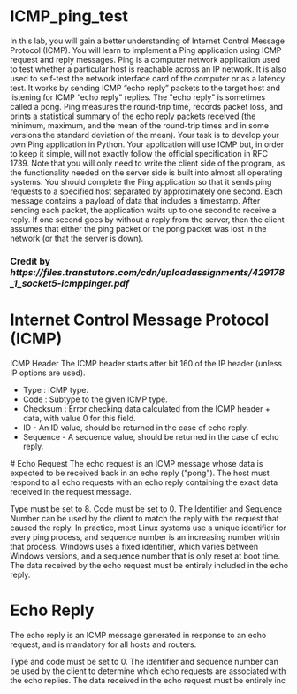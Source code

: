 # ICMP_ping_test
<p>
In this lab, you will gain a better understanding of Internet Control Message Protocol (ICMP). You
will learn to implement a Ping application using ICMP request and reply messages.
Ping is a computer network application used to test whether a particular host is reachable across an IP
network. It is also used to self-test the network interface card of the computer or as a latency test. It
works by sending ICMP “echo reply” packets to the target host and listening for ICMP “echo reply”
replies. The "echo reply" is sometimes called a pong. Ping measures the round-trip time, records packet
loss, and prints a statistical summary of the echo reply packets received (the minimum, maximum, and
the mean of the round-trip times and in some versions the standard deviation of the mean).
Your task is to develop your own Ping application in Python. Your application will use ICMP but, in
order to keep it simple, will not exactly follow the official specification in RFC 1739. Note that you will
only need to write the client side of the program, as the functionality needed on the server side is built
into almost all operating systems.
You should complete the Ping application so that it sends ping requests to a specified host separated by
approximately one second. Each message contains a payload of data that includes a timestamp. After
sending each packet, the application waits up to one second to receive a reply. If one second goes by
without a reply from the server, then the client assumes that either the ping packet or the pong packet
was lost in the network (or that the server is down).   
</p>
<h3>Credit by <em>https://files.transtutors.com/cdn/uploadassignments/429178_1_socket5-icmppinger.pdf</em> </h3>

# Internet Control Message Protocol (ICMP)
ICMP Header
The ICMP header starts after bit 160 of the IP header (unless IP options are used).
<ul>
  <li>Type : ICMP type. </li>
  <li>Code : Subtype to the given ICMP type.</li>
  <li>Checksum : Error checking data calculated from the ICMP header + data, with value 0 for this field.</li>
  <li>ID - An ID value, should be returned in the case of echo reply.</li>
  <li>Sequence - A sequence value, should be returned in the case of echo reply.</li>
  </ul>
# Echo Request
The echo request is an ICMP message whose data is expected to be received back in an echo reply ("pong"). The host must respond to all echo requests with an echo reply containing the exact data received in the request message.

Type must be set to 8.
Code must be set to 0.
The Identifier and Sequence Number can be used by the client to match the reply with the request that caused the reply. In practice, most Linux systems use a unique identifier for every ping process, and sequence number is an increasing number within that process. Windows uses a fixed identifier, which varies between Windows versions, and a sequence number that is only reset at boot time.
The data received by the echo request must be entirely included in the echo reply.
# Echo Reply
The echo reply is an ICMP message generated in response to an echo request, and is mandatory for all hosts and routers.

Type and code must be set to 0.
The identifier and sequence number can be used by the client to determine which echo requests are associated with the echo replies.
The data received in the echo request must be entirely inc

